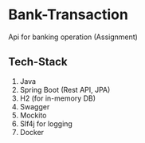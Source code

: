 # Bank-Transaction
Api for banking operation (Assignment)

## Tech-Stack
1. Java
2. Spring Boot (Rest API, JPA)
3. H2 (for in-memory DB)
4. Swagger
5. Mockito
6. Slf4j for logging
7. Docker

